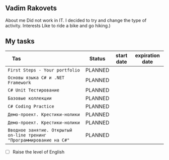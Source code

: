 ## Vadim Rakovets


  About me
Did not work in IT. I decided to try and change the type of activity.
  Interests
Like to ride a bike and go hiking.)


## My tasks 

Tas &nbsp; &nbsp; &nbsp; &nbsp; &nbsp; &nbsp; &nbsp; &nbsp; &nbsp; &nbsp; &nbsp; &nbsp; &nbsp; &nbsp; &nbsp;&nbsp; &nbsp; &nbsp; &nbsp; &nbsp; &nbsp; | Status | start date | expiration date
-------|-------------------|----|----  
`First Steps - Your portfolio` | PLANNED  | 
`Основы языка C# и .NET Framework` | PLANNED | 
`C# Unit Тестирование` | PLANNED | 
`Базовые коллекции ` | PLANNED | 
`C# Coding Practice` | PLANNED | 
`Демо-проект. Крестики-нолики` | PLANNED | 
`Демо-проект. Крестики-нолики` | PLANNED | 
`Вводное занятие. Открытый on-line тренинг "Программирование на C#"` | PLANNED | 

- [ ] Raise the level of English
